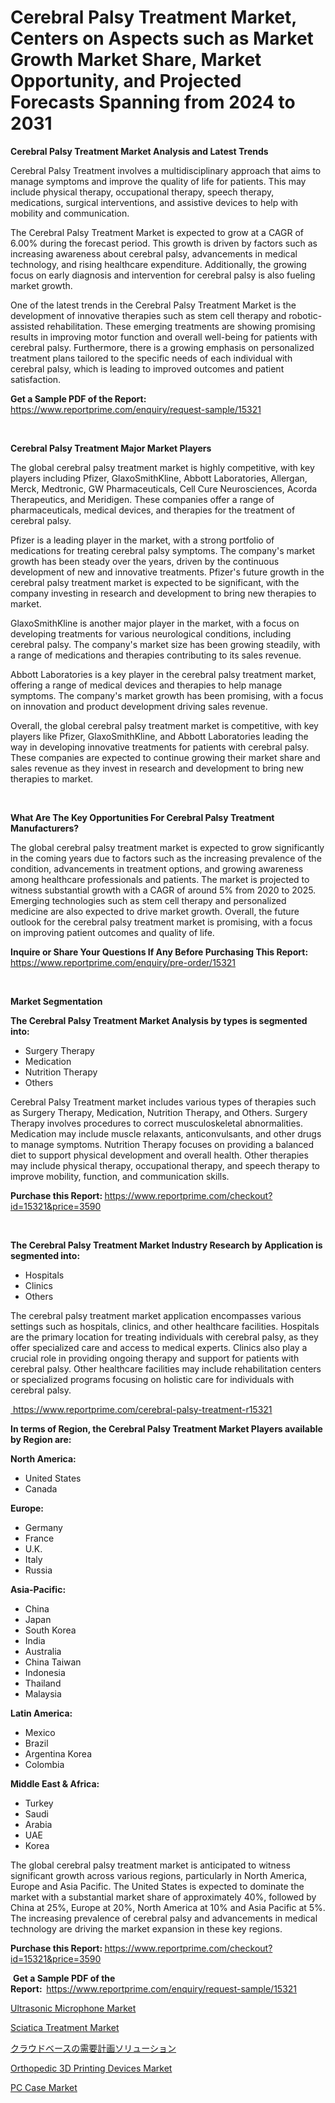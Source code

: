 <p><h1>Cerebral Palsy Treatment Market, Centers on Aspects such as Market Growth Market Share, Market Opportunity, and Projected Forecasts Spanning from 2024 to 2031</h1></p><p><strong>Cerebral Palsy Treatment Market Analysis and Latest Trends</strong></p>
<p><p>Cerebral Palsy Treatment involves a multidisciplinary approach that aims to manage symptoms and improve the quality of life for patients. This may include physical therapy, occupational therapy, speech therapy, medications, surgical interventions, and assistive devices to help with mobility and communication.</p><p>The Cerebral Palsy Treatment Market is expected to grow at a CAGR of 6.00% during the forecast period. This growth is driven by factors such as increasing awareness about cerebral palsy, advancements in medical technology, and rising healthcare expenditure. Additionally, the growing focus on early diagnosis and intervention for cerebral palsy is also fueling market growth.</p><p>One of the latest trends in the Cerebral Palsy Treatment Market is the development of innovative therapies such as stem cell therapy and robotic-assisted rehabilitation. These emerging treatments are showing promising results in improving motor function and overall well-being for patients with cerebral palsy. Furthermore, there is a growing emphasis on personalized treatment plans tailored to the specific needs of each individual with cerebral palsy, which is leading to improved outcomes and patient satisfaction.</p></p>
<p><strong>Get a Sample PDF of the Report:&nbsp;</strong> <a href="https://www.reportprime.com/enquiry/request-sample/15321">https://www.reportprime.com/enquiry/request-sample/15321</a></p>
<p>&nbsp;</p>
<p><strong>Cerebral Palsy Treatment Major Market Players</strong></p>
<p><p>The global cerebral palsy treatment market is highly competitive, with key players including Pfizer, GlaxoSmithKline, Abbott Laboratories, Allergan, Merck, Medtronic, GW Pharmaceuticals, Cell Cure Neurosciences, Acorda Therapeutics, and Meridigen. These companies offer a range of pharmaceuticals, medical devices, and therapies for the treatment of cerebral palsy.</p><p>Pfizer is a leading player in the market, with a strong portfolio of medications for treating cerebral palsy symptoms. The company's market growth has been steady over the years, driven by the continuous development of new and innovative treatments. Pfizer's future growth in the cerebral palsy treatment market is expected to be significant, with the company investing in research and development to bring new therapies to market.</p><p>GlaxoSmithKline is another major player in the market, with a focus on developing treatments for various neurological conditions, including cerebral palsy. The company's market size has been growing steadily, with a range of medications and therapies contributing to its sales revenue.</p><p>Abbott Laboratories is a key player in the cerebral palsy treatment market, offering a range of medical devices and therapies to help manage symptoms. The company's market growth has been promising, with a focus on innovation and product development driving sales revenue.</p><p>Overall, the global cerebral palsy treatment market is competitive, with key players like Pfizer, GlaxoSmithKline, and Abbott Laboratories leading the way in developing innovative treatments for patients with cerebral palsy. These companies are expected to continue growing their market share and sales revenue as they invest in research and development to bring new therapies to market.</p></p>
<p>&nbsp;</p>
<p><strong>What Are The Key Opportunities For Cerebral Palsy Treatment Manufacturers?</strong></p>
<p><p>The global cerebral palsy treatment market is expected to grow significantly in the coming years due to factors such as the increasing prevalence of the condition, advancements in treatment options, and growing awareness among healthcare professionals and patients. The market is projected to witness substantial growth with a CAGR of around 5% from 2020 to 2025. Emerging technologies such as stem cell therapy and personalized medicine are also expected to drive market growth. Overall, the future outlook for the cerebral palsy treatment market is promising, with a focus on improving patient outcomes and quality of life.</p></p>
<p><strong>Inquire or Share Your Questions If Any Before Purchasing This Report:</strong> <a href="https://www.reportprime.com/enquiry/pre-order/15321">https://www.reportprime.com/enquiry/pre-order/15321</a></p>
<p>&nbsp;</p>
<p><strong>Market Segmentation</strong></p>
<p><strong>The Cerebral Palsy Treatment Market Analysis by types is segmented into:</strong></p>
<p><ul><li>Surgery Therapy</li><li>Medication</li><li>Nutrition Therapy</li><li>Others</li></ul></p>
<p><p>Cerebral Palsy Treatment market includes various types of therapies such as Surgery Therapy, Medication, Nutrition Therapy, and Others. Surgery Therapy involves procedures to correct musculoskeletal abnormalities. Medication may include muscle relaxants, anticonvulsants, and other drugs to manage symptoms. Nutrition Therapy focuses on providing a balanced diet to support physical development and overall health. Other therapies may include physical therapy, occupational therapy, and speech therapy to improve mobility, function, and communication skills.</p></p>
<p><strong>Purchase this Report:&nbsp;</strong><a href="https://www.reportprime.com/checkout?id=15321&price=3590">https://www.reportprime.com/checkout?id=15321&price=3590</a></p>
<p>&nbsp;</p>
<p><strong>The Cerebral Palsy Treatment Market Industry Research by Application is segmented into:</strong></p>
<p><ul><li>Hospitals</li><li>Clinics</li><li>Others</li></ul></p>
<p><p>The cerebral palsy treatment market application encompasses various settings such as hospitals, clinics, and other healthcare facilities. Hospitals are the primary location for treating individuals with cerebral palsy, as they offer specialized care and access to medical experts. Clinics also play a crucial role in providing ongoing therapy and support for patients with cerebral palsy. Other healthcare facilities may include rehabilitation centers or specialized programs focusing on holistic care for individuals with cerebral palsy.</p></p>
<p><a href="https://www.reportprime.com/cerebral-palsy-treatment-r15321">&nbsp;https://www.reportprime.com/cerebral-palsy-treatment-r15321</a></p>
<p><strong>In terms of Region, the Cerebral Palsy Treatment Market Players available by Region are:</strong></p>
<p>
    <p> <strong> North America: </strong>
        <ul>
            <li>United States</li>
            <li>Canada</li>
        </ul>
        </p> 
    <p> <strong> Europe: </strong>
        <ul>
            <li>Germany</li>
            <li>France</li>
            <li>U.K.</li>
            <li>Italy</li>
            <li>Russia</li>
        </ul>
        </p> 
    <p> <strong> Asia-Pacific: </strong>
        <ul>
            <li>China</li>
            <li>Japan</li>
            <li>South Korea</li>
            <li>India</li>
            <li>Australia</li>
            <li>China Taiwan</li>
            <li>Indonesia</li>
            <li>Thailand</li>
            <li>Malaysia</li>
        </ul>
        </p> 
    <p> <strong> Latin America: </strong>
        <ul>
            <li>Mexico</li>
            <li>Brazil</li>
            <li>Argentina Korea</li>
            <li>Colombia</li>
        </ul>
        </p> 
    <p> <strong> Middle East & Africa: </strong>
        <ul>
            <li>Turkey</li>
            <li>Saudi</li>
            <li>Arabia</li>
            <li>UAE</li>
            <li>Korea</li>
        </ul>
    </p>
    </p>
<p><p>The global cerebral palsy treatment market is anticipated to witness significant growth across various regions, particularly in North America, Europe and Asia Pacific. The United States is expected to dominate the market with a substantial market share of approximately 40%, followed by China at 25%, Europe at 20%, North America at 10% and Asia Pacific at 5%. The increasing prevalence of cerebral palsy and advancements in medical technology are driving the market expansion in these key regions.</p></p>
<p><strong>Purchase this Report: </strong><a href="https://www.reportprime.com/checkout?id=15321&price=3590">https://www.reportprime.com/checkout?id=15321&price=3590</a></p>
<p>&nbsp;<strong>Get a Sample PDF of the Report:&nbsp;&nbsp;</strong><a href="https://www.reportprime.com/enquiry/request-sample/15321">https://www.reportprime.com/enquiry/request-sample/15321</a></p>
<p><strong></strong></p>
<p><p><a href="https://www.linkedin.com/pulse/ultrasonic-microphone-market-size-trends-complete-industry-1mktf">Ultrasonic Microphone Market</a></p><p><a href="https://github.com/jodemen/Market-Research-Report-List-2/blob/main/sciatica-treatment-market.md">Sciatica Treatment Market</a></p><p><a href="https://github.com/dzy793153605/Market-Research-Report-List-2/blob/main/299193981600.md">クラウドベースの需要計画ソリューション</a></p><p><a href="https://github.com/Sarissaschmalingtr6fz2739/Market-Research-Report-List-2/blob/main/orthopedic-3d-printing-devices-market.md">Orthopedic 3D Printing Devices Market</a></p><p><a href="https://issuu.com/reportprime-2/docs/pc-case-market-size-2030.pptx">PC Case Market</a></p></p>